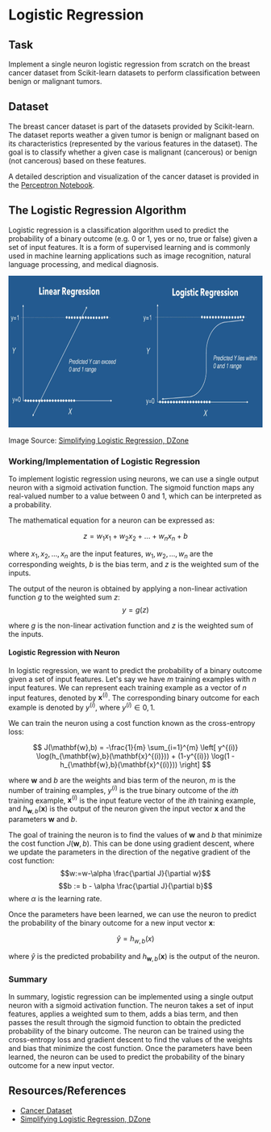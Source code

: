 # Logistic Regression

## Task
Implement a single neuron logistic regression from scratch on the breast cancer dataset from Scikit-learn datasets to perform classification between benign or malignant tumors. 

## Dataset
The breast cancer dataset is part of the datasets provided by Scikit-learn. The dataset reports weather a given tumor is benign or malignant based on its characteristics (represented by the various features in the dataset). The goal is to classify whether a given case is malignant (cancerous) or benign (not cancerous) based on these features.

A detailed description and visualization of the cancer dataset is provided in the [Perceptron Notebook](https://github.com/kashifliaqat/Data_Science_and_Machine-Learning/blob/main/Supervised_Learning/1_Perceptron/Perceptron.ipynb). 

## The Logistic Regression Algorithm
Logistic regression is a classification algorithm used to predict the probability of a binary outcome (e.g. 0 or 1, yes or no, true or false) given a set of input features. It is a form of supervised learning and is commonly used in machine learning applications such as image recognition, natural language processing, and medical diagnosis. 

<img src="https://github.com/kashifliaqat/Data_Science_and_Machine-Learning/raw/main/Images/log_reg.PNG" alt="Logistic Regression" width="700" height="300">

Image Source: [Simplifying Logistic Regression, DZone](https://dzone.com/articles/machinex-simplifying-logistic-regression)

### Working/Implementation of Logistic Regression
To implement logistic regression using neurons, we can use a single output neuron with a sigmoid activation function. The sigmoid function maps any real-valued number to a value between 0 and 1, which can be interpreted as a probability.

The mathematical equation for a neuron can be expressed as:

$$z = w_1x_1 + w_2x_2 + ... + w_nx_n + b$$

where $x_1, x_2, ..., x_n$ are the input features, $w_1, w_2, ..., w_n$ are the corresponding weights, $b$ is the bias term, and $z$ is the weighted sum of the inputs.

The output of the neuron is obtained by applying a non-linear activation function $g$ to the weighted sum $z$:
$$y = g(z)$$

where $g$ is the non-linear activation function and $z$ is the weighted sum of the inputs.

#### Logistic Regression with Neuron
In logistic regression, we want to predict the probability of a binary outcome given a set of input features. Let's say we have $m$ training examples with $n$ input features. We can represent each training example as a vector of $n$ input features, denoted by $\mathbf{x}^{(i)}$. The corresponding binary outcome for each example is denoted by $y^{(i)}$, where $y^{(i)} \in {0,1}$.

We can train the neuron using a cost function known as the cross-entropy loss:

$$ J(\mathbf{w},b) = -\frac{1}{m} \sum_{i=1}^{m} \left[ y^{(i)} \log(h_{\mathbf{w},b}(\mathbf{x}^{(i)})) + (1-y^{(i)}) \log(1 - h_{\mathbf{w},b}(\mathbf{x}^{(i)})) \right] $$

where $\mathbf{w}$ and $b$ are the weights and bias term of the neuron, $m$ is the number of training examples, $y^{(i)}$ is the true binary outcome of the $ith$ training example, $\mathbf{x}^{(i)}$ is the input feature vector of the $ith$ training example, and $h_{\mathbf{w},b}(\mathbf{x})$ is the output of the neuron given the input vector $\mathbf{x}$ and the parameters $\mathbf{w}$ and $b$.

The goal of training the neuron is to find the values of $\mathbf{w}$ and $b$ that minimize the cost function $J(\mathbf{w},b)$. This can be done using gradient descent, where we update the parameters in the direction of the negative gradient of the cost function:
$$w:=w-\alpha \frac{\partial J}{\partial w}$$
$$b := b - \alpha \frac{\partial J}{\partial b}$$
where $\alpha$ is the learning rate.

Once the parameters have been learned, we can use the neuron to predict the probability of the binary outcome for a new input vector $\mathbf{x}$:

$$\hat{y} = h_{w,b}(x)$$

where $\hat{y}$ is the predicted probability and $h_{\mathbf{w},b}(\mathbf{x})$ is the output of the neuron.

### Summary 
In summary, logistic regression can be implemented using a single output neuron with a sigmoid activation function. The neuron takes a set of input features, applies a weighted sum to them, adds a bias term, and then passes the result through the sigmoid function to obtain the predicted probability of the binary outcome. The neuron can be trained using the cross-entropy loss and gradient descent to find the values of the weights and bias that minimize the cost function. Once the parameters have been learned, the neuron can be used to predict the probability of the binary outcome for a new input vector.


## Resources/References
- [Cancer Dataset](https://scikit-learn.org/stable/modules/generated/sklearn.datasets.load_breast_cancer.html)
- [Simplifying Logistic Regression, DZone](https://dzone.com/articles/machinex-simplifying-logistic-regression)
